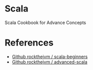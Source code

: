 # Scala

Scala Cookbook for Advance Concepts

# References
- [Github rockthejvm / scala-beginners](https://github.com/rockthejvm/scala-beginners)
- [Github rockthejvm / advanced-scala](https://github.com/rockthejvm/advanced-scala)